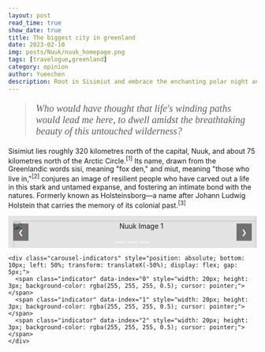 ```yaml
---
layout: post
read_time: true
show_date: true
title: The biggest city in greenland
date: 2023-02-10
img: posts/Nuuk/nuuk_homepage.png
tags: [travelogue,greenland]
category: opinion
author: Yueechen
description: Root in Sisimiut and embrace the enchanting polar night and day, bask in the ethereal glow of the northern lights.
---
```

<blockquote style="font-family: 'Times New Roman', Times, serif; font-style: italic; font-size: 20px;">
Who would have thought that life's winding paths would lead me here, to dwell amidst the breathtaking beauty of this untouched wilderness?
</blockquote>

<p>Sisimiut lies roughly 320 kilometres north of the capital, Nuuk, and about 75 kilometres north of the Arctic Circle.<sup><a href="https://archive.org/details/greenlandarcticl0000etai/page/8/mode/2up" style="text-decoration: none;">[1]</a></sup> Its name, drawn from the Greenlandic words sisi, meaning "fox den," and miut, meaning "those who live in,"<sup><a href="https://ordbog.gl/2018-kal-eng/#e14271" style="text-decoration: none;">[2]</a></sup> conjures an image of resilient people who have carved out a life in this stark and untamed expanse, and fostering an intimate bond with the natures. Formerly known as Holsteinsborg—a name after Johann Ludwig Holstein that carries the memory of its colonial past.<sup><a href="https://da.wikipedia.org/wiki/Sisimiut" style="text-decoration: none;">[3]</a></sup></p>

<div style="text-align: center;">
  <div class="carousel" style="position: relative; width: 100%; margin: 0 auto; overflow: hidden;">
    <div class="carousel-inner" style="display: flex; transition: transform 0.5s ease;">
      <!-- 图片 1 -->
      <div class="carousel-item" style="min-width: 100%; box-sizing: border-box;">
        <div style="display: block; width: 100%; padding: 10px; background-color: rgba(0, 0, 0, 0.1); box-shadow: 0 0 10px rgba(0, 0, 0, 0.1); margin: 0 auto;" >
          <img src="./assets/img/posts/Nuuk/nuuk2.png" alt="Nuuk Image 1" style="display: block; width: 100%; height: auto;" oncontextmenu="return false;" draggable="false" style="pointer-events: none;" />
          <p style="text-align: center; margin: 10px 0 0 0;"><small>Nuuk Image 1 Description</small></p>
        </div>
      </div>
      <!-- 图片 2 -->
      <div class="carousel-item" style="min-width: 100%; box-sizing: border-box;">
        <div style="display: block; width: 100%; padding: 10px; background-color: rgba(0, 0, 0, 0.1); box-shadow: 0 0 10px rgba(0, 0, 0, 0.1); margin: 0 auto;">
          <img src="./assets/img/posts/Nuuk/nuuk4.png" alt="Nuuk Image 2" style="display: block; width: 100%; height: auto;" oncontextmenu="return false;" draggable="false" style="pointer-events: none;" />
          <p style="text-align: center; margin: 10px 0 0 0;"><small>Nuuk Image 2 Description</small></p>
        </div>
      </div>
      <!-- 图片 3 -->
      <div class="carousel-item" style="min-width: 100%; box-sizing: border-box;">
        <div style="display: block; width: 100%; padding: 10px; background-color: rgba(0, 0, 0, 0.1); box-shadow: 0 0 10px rgba(0, 0, 0, 0.1); margin: 0 auto;">
          <img src="./assets/img/posts/Nuuk/nuuk5.png" alt="Nuuk Image 3" style="display: block; width: 100%; height: auto;" oncontextmenu="return false;" draggable="false" style="pointer-events: none;" />
          <p style="text-align: center; margin: 10px 0 0 0;"><small>Nuuk Image 3 Description</small></p>
        </div>
      </div>
    </div>
    <!-- 翻页按钮 -->
    <button class="carousel-control-prev" onclick="prevSlide()" style="position: absolute; top: 50%; left: 10px; transform: translateY(-50%); background: rgba(0, 0, 0, 0.5); color: white; border: none; padding: 10px; cursor: pointer;">&#10094;</button>
    <button class="carousel-control-next" onclick="nextSlide()" style="position: absolute; top: 50%; right: 10px; transform: translateY(-50%); background: rgba(0, 0, 0, 0.5); color: white; border: none; padding: 10px; cursor: pointer;">&#10095;</button>
    <!-- 指示器 -->
    <div class="carousel-indicators" style="position: absolute; bottom: 10px; left: 50%; transform: translateX(-50%); display: flex; gap: 5px;">
      <span class="indicator" data-index="0" style="width: 20px; height: 3px; background-color: rgba(255, 255, 255, 0.5); cursor: pointer;"></span>
      <span class="indicator" data-index="1" style="width: 20px; height: 3px; background-color: rgba(255, 255, 255, 0.5); cursor: pointer;"></span>
      <span class="indicator" data-index="2" style="width: 20px; height: 3px; background-color: rgba(255, 255, 255, 0.5); cursor: pointer;"></span>
    </div>
  </div>
</div>

<!-- 指示器 -->
    <div class="carousel-indicators" style="position: absolute; bottom: 10px; left: 50%; transform: translateX(-50%); display: flex; gap: 5px;">
      <span class="indicator" data-index="0" style="width: 20px; height: 3px; background-color: rgba(255, 255, 255, 0.5); cursor: pointer;"></span>
      <span class="indicator" data-index="1" style="width: 20px; height: 3px; background-color: rgba(255, 255, 255, 0.5); cursor: pointer;"></span>
      <span class="indicator" data-index="2" style="width: 20px; height: 3px; background-color: rgba(255, 255, 255, 0.5); cursor: pointer;"></span>
    </div>
  </div>
</div>

<script>
  let currentIndex = 0;
  const carouselInner = document.querySelector('.carousel-inner');
  const indicators = document.querySelectorAll('.indicator');

  // 显示指定索引的图片
  function showSlide(index) {
    const totalItems = document.querySelectorAll('.carousel-item').length;
    if (index >= totalItems) currentIndex = 0;
    if (index < 0) currentIndex = totalItems - 1;
    carouselInner.style.transform = `translateX(-${currentIndex * 100}%)`;
    updateIndicators();
  }

  // 更新指示器状态
  function updateIndicators() {
    indicators.forEach((indicator, i) => {
      if (i === currentIndex) {
        indicator.style.backgroundColor = 'rgba(255, 255, 255, 1)'; // 激活状态
      } else {
        indicator.style.backgroundColor = 'rgba(255, 255, 255, 0.5)'; // 默认状态
      }
    });
  }

  // 下一张
  function nextSlide() {
    currentIndex++;
    showSlide(currentIndex);
  }

  // 点击指示器跳转
  indicators.forEach((indicator) => {
    indicator.addEventListener('click', () => {
      currentIndex = parseInt(indicator.getAttribute('data-index'));
      showSlide(currentIndex);
    });
  });

  // 拖动功能（鼠标设备）
  carouselInner.addEventListener('mousedown', (e) => {
    startX = e.clientX;
    isDragging = true;
  });

  carouselInner.addEventListener('mousemove', (e) => {
    if (!isDragging) return;
    const currentX = e.clientX;
    const diffX = startX - currentX;
    if (Math.abs(diffX) > 50) {
      if (diffX > 0) {
        nextSlide();
      } else {
        prevSlide();
      }
      isDragging = false;
    }
  });

  carouselInner.addEventListener('mouseup', () => {
    isDragging = false;
  });

  carouselInner.addEventListener('mouseleave', () => {
    isDragging = false;
  });
</script>



<!-- 仅在图片上禁用右键菜单 -->
<script>
  document.querySelectorAll('img').forEach(img => {
    img.addEventListener('contextmenu', function (e) {
      e.preventDefault(); // 阻止默认右键菜单
    });
  });
</script>

<!-- 监听触摸事件，阻止移动设备上长按触发的下载菜单 -->
<script>
  document.addEventListener('touchstart', function (e) {
    if (e.target.tagName === 'IMG') {
      e.preventDefault(); // 禁止触摸开始
    }
  });

  document.addEventListener('touchmove', function (e) {
    if (e.target.tagName === 'IMG') {
      e.preventDefault(); // 禁止触摸移动
    }
  });

  document.addEventListener('touchend', function (e) {
    if (e.target.tagName === 'IMG') {
      e.preventDefault(); // 禁止触摸结束
    }
  });
</script>

<!-- 禁止用户在页面中选择文本和图片 -->
<style>
  body, img {
    -webkit-user-select: none; /* 禁止 Safari 和 iOS 选择 */
    user-select: none;         /* 禁止现代浏览器选择 */
  }
  img {
    pointer-events: none;      /* 禁用指针事件，防止复制图片 */
  }
</style>
